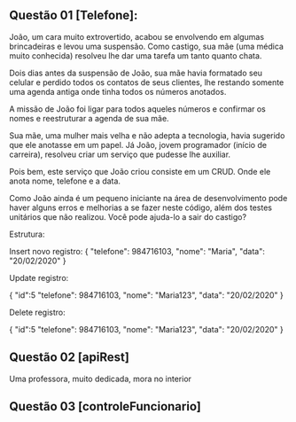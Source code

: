 ## Questão 01 [Telefone]:
João, um cara muito extrovertido, acabou se envolvendo em algumas brincadeiras e levou uma suspensão. Como castigo, sua mãe (uma médica muito conhecida) resolveu lhe dar uma tarefa um tanto quanto chata. 

Dois dias antes da suspensão de João, sua mãe havia formatado seu celular e perdido todos os contatos de seus clientes, lhe restando somente uma agenda antiga onde tinha todos os números anotados. 

A missão de João foi ligar para todos aqueles números e confirmar os nomes e reestruturar a agenda de sua mãe. 

Sua mãe, uma mulher mais velha e não adepta a tecnologia, havia sugerido que ele anotasse em um papel. Já João, jovem programador (início de carreira), resolveu criar um serviço que pudesse lhe auxiliar. 

Pois bem, este serviço que João criou consiste em um CRUD. Onde ele anota nome, telefone e a data. 

Como João ainda é um pequeno iniciante na área de desenvolvimento pode haver alguns erros e melhorias a se fazer neste código, além dos testes unitários que não realizou. Você pode ajuda-lo a sair do castigo?

Estrutura:

Insert novo registro:
{
    "telefone": 984716103,
    "nome": "Maria",
    "data": "20/02/2020"
}

Update registro:

{
    "id":5
    "telefone": 984716103,
    "nome": "Maria123",
    "data": "20/02/2020"
}

Delete registro:

{
    "id":5
    "telefone": 984716103,
    "nome": "Maria123",
    "data": "20/02/2020"
}

## Questão 02 [apiRest]

Uma professora, muito dedicada, mora no interior 

## Questão 03 [controleFuncionario]
